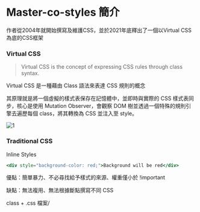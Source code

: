 # Master-co-styles 簡介

作者從2004年就開始撰寫及維護CSS，並於2021年底釋出了一個以Virtual CSS為底的CSS框架

### Virtual CSS

> Virtual CSS is the concept of expressing CSS rules through class syntax.
> 

Virtual CSS 是一種藉由 Class 語法來表達 CSS 規則的概念

其原理就是將一個虛擬的樣式表保存在記憶體中，並即時與實際的 CSS 樣式表同步，核心是使用 Mutation Observer，會觀察 DOM 樹並透過一個特殊的規則引擎去遍歷每個 class，將其轉換為 CSS 並注入至 style。

![1](/img/frontend/master-co-styles/1.png)

### Traditional CSS

Inline Styles

```jsx
<div style="background-color: red;">Background will be red</div>
```

優點：簡單暴力、不必尋找給予樣式的來源、權重僅小於 !important

缺點：無法複用、無法根據斷點撰寫不同 CSS

class + .css 檔案/<style>標籤

```jsx
// index.html
<h1 class="title"></h1>

// style.css
.title {
    font-size: 1rem;
}
.title:hover {
    font-size: 1.5rem;
}
@media (min-width: 768px) {
    .title {
        font-size: 1.25rem;
    }
}
@media print {
    .title {
        display: none;
    }
}
```

優點：可複用、可控制權重.....太多了，可以說是現在最主流的寫法沒有之一

缺點：撰寫速度較慢

```jsx
<h1 class="font:16 font:24:hover font:20@sm hide@print"></h1>
```

### Atomic CSS

將 CSS 語法轉變為簡易的 class 並大量複用

```jsx
// index.html
<div class="D(f) W(100px)"></div>

// style.css
.D\(f\) {
  display: flex;
}

.W\(300px\) {
  width: 100px;
}
```

優點：大量複用重複CSS，在成熟的架構下開發相對快速

缺點：須仰賴其他工具、可能造成大量樣式未使用的狀況

### CSS-in-JS

在 JS 中撰寫 CSS

```jsx
// React
const Title = styled.h1`
  font-size: 1.5em;
  text-align: center;
  color: palevioletred;
`;

class App extends React.Component {
  render() {
    return <Title>Hello World!</Title>;
  }
}

// Vue
<template>
  <h1 :class="$style.title">Hello World</h1>
</template>

<style module>
.title {
  font-size: 1.5em;
  text-align: center;
  color: palevioletred;
}
</style>
```

優點：局部的樣式解決權重問題、可擴展性高、組件能帶著走

缺點：學習曲線高、需嚴謹規範

### 其他撰寫 CSS 時的痛點

**過早的抽象化**

除非有非常充裕的時間，通常在開發時較難找出每個區塊樣式的共同點和重複的部分，如果前期就大量進行了不準確的抽象化，容易降低頁面配合需求變動的靈活性，若樣式大量被使用也可能會有修改不便甚至改A壞B的隱憂。

**取名的時間成本**

假設我們要為一個樣式命名，通常我們會看：

- 這個區塊應該被稱為什麼？
- 先來看看內容有些什麼...
- 好，看起來像是 xxx

```jsx
// style.css
.xxx {
  font-size: 24px;
  /* ... */
}
```

**維護專案 CSS 所在的時間成本**

在維護專案時，尋找 CSS 容易耗費額外的時間，通常需要仰賴瀏覽器 devtool 和編輯器的搜尋功能來降低尋找時間。

**入門時的學習曲線高**

CSS-in-JS、Atomic CSS 本身都有自己的學習曲線，即使是使用傳統的 CSS 建構的專案，首次進入時也得花時間閱讀專案文件或靠自己觀察出 CSS 的檔案架構。

### CSS-in-Class

**CSS in Class 解決了...**

- 無須抽象化，直接寫就對了
- 寫出像是 CSS 的 class 名稱
- 不必查找大量 CSS 花費額外時間成本
- 學習曲線低

### 範例：

CDN

```jsx
<head>
    <meta charset="utf-8">
    <meta name="viewport" content="width=device-width, initial-scale=1">
    <link href="https://unpkg.com/@master/normal.css" rel="stylesheet">
    <script src="https://unpkg.com/@master/style"></script>
    <script src="https://unpkg.com/@master/styles"></script>
</head>
<body>
    <h1 class="font:40 font:heavy font:italic m:50 text:center">Hello World</h1>
</body>
```

NPM

```jsx
// 安裝指令
npm install @master/styles @master/normal.css

// .js檔
import '@master/styles';

// .css檔
@import '@master/normal.css';
```

### 語法範例1

可讀性高的寫法

```jsx
<p class="text-align:center font-size:1rem background-color:red-50">Lorem ipsum dolor sit amet.</p>
```

簡潔的寫法

```jsx
<p class="text:center font:16 background:red-50">Lorem ipsum dolor sit amet.</p>
```

更簡潔的寫法

```jsx
<p class="t:center f:16 bg:red-50">Lorem ipsum dolor sit amet.</p>
```

### 語法範例2

可讀性高的寫法

```jsx
<p class="animation-name:fade animation-duration:1s animatino-timing-function:ease transition-property:opacity transition-duration:.3s margin-top:1rem margin-bottom:1rem margin-right:2rem margin-left:2.5rem">Lorem ipsum dolor sit amet.</p>
```

簡潔的寫法

```jsx
<p class="animation:fade;1s;ease transition:opacity;.3s margin:16;32;16;40">Lorem ipsum dolor sit amet.</p>
```

更簡潔的寫法

```jsx
<p class="@fade;1s;ease ~opacity;.3s m:16;32;16;40">Lorem ipsum dolor sit amet.</p>
```

@為animation簡寫；~為transition簡寫；;則將不同的CSS屬性區分開來

### !important

```jsx
<p class="text:right text:center!">I will be centered!</p>
```

### 偽元素、偽類別

```jsx
<button class="bg:blue-47 bg:blue-54:hover bg:blue-68:active bg:blue-54:focus">Click Me!</button>
```

### calc, var

可讀性高的寫法

```jsx
<div class="width:calc(100%-60px) height:var(--size)">Guess my height!</div>
```

簡潔的寫法

```jsx
<div class="w:calc(100%-60px) h:$(size)">Guess my height!</div>
```

### 顏色

可讀性高的寫法

```jsx
<div class="font:var(--blue-60)">Blue with 0.5 opacity</div>
```

簡潔的寫法

```jsx
<div class="font:blue-60">Blue with 0.5 opacity</div>
```

### 斷點

可以這樣寫

```jsx
<div class="grid-cols:4@<768 grid-cols:5@<1280 grid-cols:7 gap:16">
  <div class="bg:red p:4">1</div>
  <div class="bg:orange p:4">2</div>
  <div class="bg:yellow p:4">3</div>
  <div class="bg:green p:4">4</div>
  <div class="bg:blue p:4">5</div>
  <div class="bg:aqua p:4">6</div>
  <div class="bg:purple p:4">7</div>
</div>
```

或是使用框架定義好的寬度

```jsx
<div class="grid-cols:4@<sm grid-cols:5@<lg grid-cols:7 gap:16">
  <div class="bg:red p:4">1</div>
  <div class="bg:orange p:4">2</div>
  <div class="bg:yellow p:4">3</div>
  <div class="bg:green p:4">4</div>
  <div class="bg:blue p:4">5</div>
  <div class="bg:aqua p:4">6</div>
  <div class="bg:purple p:4">7</div>
</div>
```

### 複用樣式

```jsx
// src\classes\outline-button.js
export const OUTLINE_BUTTON_CLASS = `
    b:1px;solid;#000 p:12 r:4 bg:aqua
`;

// Vue (以Vue Cli為例)
// some-random-component.vue
<template>
  <div>
    <button :class="OUTLINE_BUTTON_CLASS">Hover me!</button>
  </div>
</template>

<script>
import { OUTLINE_BUTTON_CLASS } from "../classes/outline-button";
export default {
  name: "HelloWorld",
  data() {
    return {
      OUTLINE_BUTTON_CLASS: OUTLINE_BUTTON_CLASS,
    };
  },
};
</script>

// main.js
import "@master/normal.css";
import "@master/styles";

// --------
// React (以create-react-app為例)
// src/App.js
import { OUTLINE_BUTTON_CLASS } from "./classes/outline-button";
import "./App.css";

function App() {
  return (
    <div className="App">
      <button className={OUTLINE_BUTTON_CLASS}>Imma leave my door open</button>
    </div>
  );
}

export default App;

// index.js
import "@master/normal.css";
import "@master/styles";
```

### 優缺點

優點

- 非常輕量，所需的資源總容量不超過13KB
- 極低的導入成本，可不依賴打包工具
- CSS撰寫非常快速
- 可與其他 CSS 框架並行（須注意原本專案是不是就有 reset.css 或 normalize.css）

缺點

- 核心需仰賴 JavaScript 驅動，在不允許 JS 的瀏覽器會完全失效
- 複用樣式需要仰賴打包工具，部分架構如 Laravel 目前尚不知複用架構的做法，且若複用樣式相較傳統 CSS 寫法我覺得沒那麼好
- 尚無法完全捨棄 <style> 或 .css，如若需要自定義 keyframes 或 CSS 變數依然需要用原生的寫法寫
- 若標籤的樣式過多，可能造成可讀性差的問題

適合

- 走快速開發且注重載入效能的頁面
- 沒有 Webpack 或其他打包工具的專案

不適合

- 需支援舊瀏覽器的頁面
- 已有高度模組化 CSS 的專案

可嘗試的情境

- 一次性的活動頁
- 小型專案